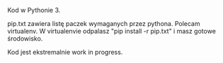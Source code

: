 Kod w Pythonie 3.

pip.txt zawiera listę paczek wymaganych przez pythona. Polecam virtualenv. W virtualenvie odpalasz "pip install -r pip.txt" i masz gotowe środowisko.

Kod jest ekstremalnie work in progress.